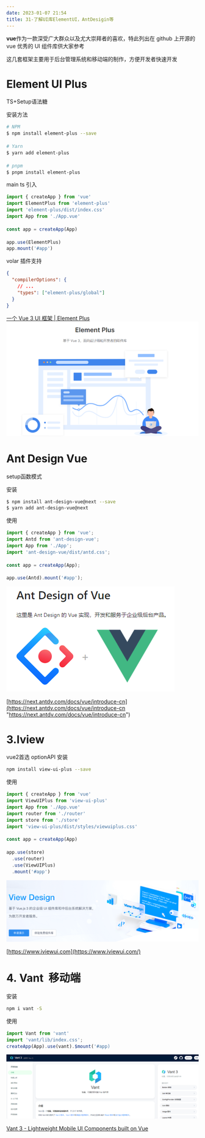 ```yaml
---
date: 2023-01-07 21:54
title: 31-了解UI库ElementUI，AntDesigin等
---
```


**vue**作为一款深受广大群众以及尤大崇拜者的喜欢，特此列出在 github 上开源的 vue 优秀的 UI 组件库供大家参考

这几套框架主要用于后台管理系统和移动端的制作，方便开发者快速开发

# Element UI Plus

TS+Setup语法糖

安装方法

```sh
# NPM
$ npm install element-plus --save

# Yarn
$ yarn add element-plus

# pnpm
$ pnpm install element-plus
```

main ts 引入

```ts
import { createApp } from 'vue'
import ElementPlus from 'element-plus'
import 'element-plus/dist/index.css'
import App from './App.vue'

const app = createApp(App)

app.use(ElementPlus)
app.mount('#app')
```

volar 插件支持

```json
{
  "compilerOptions": {
    // ...
    "types": ["element-plus/global"]
  }
}
```

[一个 Vue 3 UI 框架 | Element Plus](https://element-plus.gitee.io/zh-CN/ "一个 Vue 3 UI 框架 | Element Plus")
![](./_images/image-2023-01-07_21-57-21-373-31-了解UI库ElementUI，AntDesigin等.png)

# Ant Design Vue

setup函数模式

安装

```sh
$ npm install ant-design-vue@next --save
$ yarn add ant-design-vue@next
```

使用

```ts
import { createApp } from 'vue';
import Antd from 'ant-design-vue';
import App from './App';
import 'ant-design-vue/dist/antd.css';

const app = createApp(App);

app.use(Antd).mount('#app');
```

![](./_images/image-2023-01-07_21-58-13-549-31-了解UI库ElementUI，AntDesigin等.png)

[https://next.antdv.com/docs/vue/introduce-cn](https://next.antdv.com/docs/vue/introduce-cn "https://next.antdv.com/docs/vue/introduce-cn")

# 3.Iview 

vue2首选 optionAPI
安装

```sh
npm install view-ui-plus --save
```

使用

```ts
import { createApp } from 'vue'
import ViewUIPlus from 'view-ui-plus'
import App from './App.vue'
import router from './router'
import store from './store'
import 'view-ui-plus/dist/styles/viewuiplus.css'

const app = createApp(App)

app.use(store)
  .use(router)
  .use(ViewUIPlus)
  .mount('#app')
```

![](./_images/image-2023-01-07_21-59-30-172-31-了解UI库ElementUI，AntDesigin等.png)

[https://www.iviewui.com](https://www.iviewui.com/)

# 4. Vant  移动端

安装

```sh
npm i vant -S
```

使用

```typescript
import Vant from 'vant'
import 'vant/lib/index.css';
createApp(App).use(vant).$mount('#app)
```

![](./_images/image-2023-01-07_22-00-53-231-31-了解UI库ElementUI，AntDesigin等.png)

[Vant 3 - Lightweight Mobile UI Components built on Vue](https://vant-contrib.gitee.io/vant/#/zh-CN/home "Vant 3 - Lightweight Mobile UI Components built on Vue")